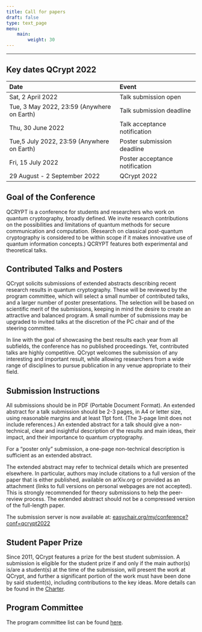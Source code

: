 ```yaml
---
title: Call for papers
draft: false
type: text_page
menu:
    main:
        weight: 30
---
```

<!--
title: Call for Papers
type: text_page
aliases: [/call_staging/]
draft: false
-->
---

<!--
## Poster
Our poster is now available! Please <a href="/poster">download and print it yourself!</a>.

<a href="/poster">
  <img height=300 id="dark_bg" src="/images/poster/QCryptPoster.png"/>
</a>
-->

## Key dates QCrypt 2022

|Date |Event|
|:----|:----|
|Sat, 2 April 2022 | Talk submission open||
|Tue, 3 May 2022, 23:59 (Anywhere on Earth)|Talk submission deadline|
|Thu, 30 June 2022|Talk acceptance notification|
|Tue,5 July 2022, 23:59 (Anywhere on Earth)|Poster submission deadline|
|Fri, 15 July 2022| Poster acceptance notification|
|29 August - 2 September 2022| QCrypt 2022|
<!--
Subscribe to <a href="https://calendar.google.com/calendar/embed?src=4f9rvlunmmrkpih1ibo11goo64%40group.calendar.google.com&ctz=Europe%2FAmsterdam"  target="_blank">our calendar</a> to stay updated about the official dates and events.
-->
## Goal of the Conference
QCRYPT is a conference for students and researchers who work on quantum cryptography, broadly defined.  We invite research contributions on the possibilities and limitations of quantum methods for secure communication and computation.  (Research on classical post-quantum cryptography is considered to be within scope if it makes innovative use of quantum information concepts.)  QCRYPT features both experimental and theoretical talks.

## Contributed Talks and Posters
QCrypt solicits submissions of extended abstracts describing recent research results in quantum cryptography. These will be reviewed by the program committee, which will select a small number of contributed talks, and a larger number of poster presentations. The selection will be based on scientific merit of the submissions, keeping in mind the desire to create an attractive and balanced program. A small number of submissions may be upgraded to invited talks at the discretion of the PC chair and of the steering committee.

In line with the goal of showcasing the best results each year from all subfields, the conference has no published proceedings. Yet, contributed talks are highly competitive. QCrypt welcomes the submission of any interesting and important result, while allowing researchers from a wide range of disciplines to pursue publication in any venue appropriate to their field.
<!--
## Online conference
The conference will take place virtually during the week of August 23-27, 2021.  The format and schdule will be similar to <a href="https://2020.qcrypt.net/online-conference/">last year's edition</a>. The conference will feature invited speakers, contributed talks, poster sessions, tutorials, and industry exhibitions.
-->
## Submission Instructions
All submissions should be in PDF (Portable Document Format).  An extended abstract for a talk submission should be 2-3 pages, in A4 or letter size, using reasonable margins and at least 11pt font.  (The 3-page limit does not include references.)  An extended abstract for a talk should give a non-technical, clear and insightful description of the results and main ideas, their impact, and their importance to quantum cryptography.

For a “poster only” submission, a one-page non-technical description is sufficient as an extended abstract.

The extended abstract may refer to technical details which are presented elsewhere. In particular, authors may include citations to a full version of the paper that is either published, available on arXiv.org or provided as an attachment (links to full versions on personal webpages are not accepted). This is strongly recommended for theory submissions to help the peer-review process. The extended abstract should not be a compressed version of the full-length paper.

The submission server is now available at: <a href="https://easychair.org/my/conference?conf=qcrypt2022" target="_blank">easychair.org/my/conference?conf=qcrypt2022</a>

## Student Paper Prize
Since 2011, QCrypt features a prize for the best student submission. A submission is eligible for the student prize if and only if the main author(s) is/are a student(s) at the time of the submission, will present the work at QCrypt, and further a significant portion of the work must have been done by said student(s), including contributions to the key ideas. More details can be found in the <a href="/charter/#student-paper-prize">Charter</a>.

## Program Committee
The program committee list can be found <a href="/team/#program-committee">here</a>.
<!--
Please contact the PC chairs via email to {{< button-link label="pcchairs2021@qcrypt.net" url="mailto:pcchairs2022@qcrypt.net" icon="email" >}} with any questions.
-->

<!--
"Poster only" submissions will be accepted after the notification for talks (7th June). For these submissions,  a one-page non-technical PDF is sufficient as the extended abstract.


Extended abstracts should be submitted electronically here using the EasyChair system (if the link doesn’t work, visit https://easychair.org/conferences/?conf=qcrypt2019 directly).
If you are designing a new poster for QCrypt, consider using the following templates:  https://osf.io/8ajqs/
This is simply a suggestion, and if you decide to follow this template, feel free to modify it as you see fit
-->
